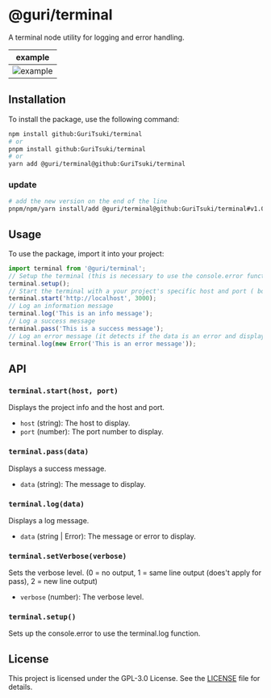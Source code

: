 # @guri/terminal

A terminal node utility for logging and error handling.

| example |
| ------- |
| ![example](https://i.ibb.co/sm49x0x/Captura-de-tela-de-2024-09-23-05-59-20.png) |

## Installation

To install the package, use the following command:

```bash
npm install github:GuriTsuki/terminal
# or
pnpm install github:GuriTsuki/terminal
# or
yarn add @guri/terminal@github:GuriTsuki/terminal
```

### update

```bash
# add the new version on the end of the line
pnpm/npm/yarn install/add @guri/terminal@github:GuriTsuki/terminal#v1.0.0
```

## Usage

To use the package, import it into your project:

```javascript
import terminal from '@guri/terminal';
// Setup the terminal (this is necessary to use the console.error function)
terminal.setup();
// Start the terminal with a your project's specific host and port ( both are optional) its only used for the project info
terminal.start('http://localhost', 3000);
// Log an information message
terminal.log('This is an info message');
// Log a success message
terminal.pass('This is a success message');
// Log an error message (it detects if the data is an error and display it with the terminal.error function)
terminal.log(new Error('This is an error message'));
```

## API

### `terminal.start(host, port)`

Displays the project info and the host and port.

- `host` (string): The host to display.
- `port` (number): The port number to display.

### `terminal.pass(data)`

Displays a success message.

- `data` (string): The message to display.

### `terminal.log(data)`

Displays a log message.

- `data` (string | Error): The message or error to display.

### `terminal.setVerbose(verbose)`

Sets the verbose level. (0 = no output, 1 = same line output (does't apply for pass), 2 = new line output)

- `verbose` (number): The verbose level.

### `terminal.setup()`

Sets up the console.error to use the terminal.log function.

## License

This project is licensed under the GPL-3.0 License. See the [LICENSE](./LICENSE) file for details.

